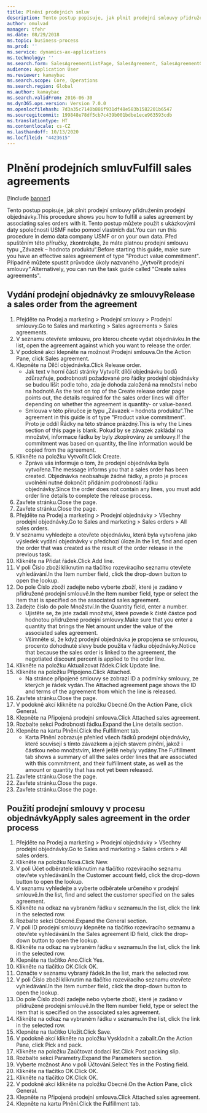 ```yaml
---
title: Plnění prodejních smluv
description: Tento postup popisuje, jak plnit prodejní smlouvy přidružením prodejní objednávky.
author: omulvad
manager: tfehr
ms.date: 08/29/2018
ms.topic: business-process
ms.prod: ''
ms.service: dynamics-ax-applications
ms.technology: ''
ms.search.form: SalesAgreementListPage, SalesAgreement, SalesAgreementGenerateReleaseOrder, SalesTableListPage, SalesTable, AgreementLine, SalesCreateOrder,  SalesEditLines, SalesAgreementHistory
audience: Application User
ms.reviewer: kamaybac
ms.search.scope: Core, Operations
ms.search.region: Global
ms.author: kamaybac
ms.search.validFrom: 2016-06-30
ms.dyn365.ops.version: Version 7.0.0
ms.openlocfilehash: 7d3a35c7140b886f931df48e583b1582201b6547
ms.sourcegitcommit: 199848e78df5cb7c439b001bdbe1ece963593cdb
ms.translationtype: HT
ms.contentlocale: cs-CZ
ms.lasthandoff: 10/13/2020
ms.locfileid: "4423615"
---
```

# <a name="fulfill-sales-agreements"></a><span data-ttu-id="24b7d-103">Plnění prodejních smluv</span><span class="sxs-lookup"><span data-stu-id="24b7d-103">Fulfill sales agreements</span></span>

[!include [banner](../../includes/banner.md)]

<span data-ttu-id="24b7d-104">Tento postup popisuje, jak plnit prodejní smlouvy přidružením prodejní objednávky.</span><span class="sxs-lookup"><span data-stu-id="24b7d-104">This procedure shows you how to fulfill a sales agreement by associating sales orders with it.</span></span> <span data-ttu-id="24b7d-105">Tento postup můžete použít s ukázkovými daty společnosti USMF nebo pomocí vlastních dat.</span><span class="sxs-lookup"><span data-stu-id="24b7d-105">You can run this procedure in demo data company USMF or on your own data.</span></span> <span data-ttu-id="24b7d-106">Před spuštěním této příručky, zkontrolujte, že máte platnou prodejní smlouvu typu „Závazek – hodnota produktu“.</span><span class="sxs-lookup"><span data-stu-id="24b7d-106">Before starting this guide, make sure you have an effective sales agreement of type "Product value commitment".</span></span> <span data-ttu-id="24b7d-107">Případně můžete spustit průvodce úkoly nazvaného „Vytvořit prodejní smlouvy“.</span><span class="sxs-lookup"><span data-stu-id="24b7d-107">Alternatively, you can run the task guide called "Create sales agreements".</span></span>  




## <a name="release-a-sales-order-from-the-agreement"></a><span data-ttu-id="24b7d-108">Vydání prodejní objednávky ze smlouvy</span><span class="sxs-lookup"><span data-stu-id="24b7d-108">Release a sales order from the agreement</span></span>
1. <span data-ttu-id="24b7d-109">Přejděte na Prodej a marketing > Prodejní smlouvy > Prodejní smlouvy.</span><span class="sxs-lookup"><span data-stu-id="24b7d-109">Go to Sales and marketing > Sales agreements > Sales agreements.</span></span>
2. <span data-ttu-id="24b7d-110">V seznamu otevřete smlouvu, pro kterou chcete vydat objednávku.</span><span class="sxs-lookup"><span data-stu-id="24b7d-110">In the list, open the agreement against which you want to release the order.</span></span>
3. <span data-ttu-id="24b7d-111">V podokně akcí klepněte na možnost Prodejní smlouva.</span><span class="sxs-lookup"><span data-stu-id="24b7d-111">On the Action Pane, click Sales agreement.</span></span>
4. <span data-ttu-id="24b7d-112">Klepněte na Dílčí objednávka.</span><span class="sxs-lookup"><span data-stu-id="24b7d-112">Click Release order.</span></span>
    * <span data-ttu-id="24b7d-113">Jak text v horní části stránky Vytvořit dílčí objednávku bodů zdůrazňuje, podrobnosti požadované pro řádky prodejní objednávky se budou lišit podle toho, zda je dohoda založená na množství nebo na hodnotě.</span><span class="sxs-lookup"><span data-stu-id="24b7d-113">As the text on top of the  Create release order page points out, the details required for the sales order lines will differ depending on whether the agreement is quantity- or value-based.</span></span>  
    * <span data-ttu-id="24b7d-114">Smlouva v této příručce je typu „Závazek – hodnota produktu“.</span><span class="sxs-lookup"><span data-stu-id="24b7d-114">The agreement in this guide is of type "Product value commitment".</span></span> <span data-ttu-id="24b7d-115">Proto je oddíl Řádky na této stránce prázdný.</span><span class="sxs-lookup"><span data-stu-id="24b7d-115">This is why the Lines section of this page is blank.</span></span> <span data-ttu-id="24b7d-116">Pokud by se závazek zakládal na množství, informace řádku by byly zkopírovány ze smlouvy.</span><span class="sxs-lookup"><span data-stu-id="24b7d-116">If the commitment was based on quantity, the line information would be copied from the agreement.</span></span>  
5. <span data-ttu-id="24b7d-117">Klikněte na položku Vytvořit.</span><span class="sxs-lookup"><span data-stu-id="24b7d-117">Click Create.</span></span>
    * <span data-ttu-id="24b7d-118">Zpráva vás informuje o tom, že prodejní objednávka byla vytvořena.</span><span class="sxs-lookup"><span data-stu-id="24b7d-118">The message informs you that a sales order has been created.</span></span> <span data-ttu-id="24b7d-119">Objednávka neobsahuje žádné řádky, a proto je proces uvolnění nutné dokončit přidáním podrobností řádku objednávky.</span><span class="sxs-lookup"><span data-stu-id="24b7d-119">Since the order does not contain any lines, you must add order line details to complete the release process.</span></span>   
6. <span data-ttu-id="24b7d-120">Zavřete stránku.</span><span class="sxs-lookup"><span data-stu-id="24b7d-120">Close the page.</span></span>
7. <span data-ttu-id="24b7d-121">Zavřete stránku.</span><span class="sxs-lookup"><span data-stu-id="24b7d-121">Close the page.</span></span>
8. <span data-ttu-id="24b7d-122">Přejděte na Prodej a marketing > Prodejní objednávky > Všechny prodejní objednávky.</span><span class="sxs-lookup"><span data-stu-id="24b7d-122">Go to Sales and marketing > Sales orders > All sales orders.</span></span>
9. <span data-ttu-id="24b7d-123">V seznamu vyhledejte a otevřete objednávku, která byla vytvořena jako výsledek vydání objednávky v předchozí úloze.</span><span class="sxs-lookup"><span data-stu-id="24b7d-123">In the list, find and open the order that was created as the result of the order release in the previous task.</span></span>
10. <span data-ttu-id="24b7d-124">Klikněte na Přidat řádek.</span><span class="sxs-lookup"><span data-stu-id="24b7d-124">Click Add line.</span></span>
11. <span data-ttu-id="24b7d-125">V poli Číslo zboží kliknutím na tlačítko rozevíracího seznamu otevřete vyhledávání.</span><span class="sxs-lookup"><span data-stu-id="24b7d-125">In the Item number field, click the drop-down button to open the lookup.</span></span>
12. <span data-ttu-id="24b7d-126">Do pole Číslo zboží zadejte nebo vyberte zboží, které je zadáno v přidružené prodejní smlouvě.</span><span class="sxs-lookup"><span data-stu-id="24b7d-126">In the Item number field, type or select the item that is specified on the associated sales agreement.</span></span>
13. <span data-ttu-id="24b7d-127">Zadejte číslo do pole Množství.</span><span class="sxs-lookup"><span data-stu-id="24b7d-127">In the Quantity field, enter a number.</span></span>
    * <span data-ttu-id="24b7d-128">Ujistěte se, že jste zadali množství, které povede k čisté částce pod hodnotou přidružené prodejní smlouvy.</span><span class="sxs-lookup"><span data-stu-id="24b7d-128">Make sure that you enter a quantity that brings the Net amount under the value of the associated sales agreement.</span></span>  
    * <span data-ttu-id="24b7d-129">Všimněte si, že když prodejní objednávka je propojena se smlouvou, procento dohodnuté slevy bude použita v řádku objednávky.</span><span class="sxs-lookup"><span data-stu-id="24b7d-129">Notice that because the sales order is linked to the agreement, the negotiated discount percent is applied to the order line.</span></span>  
14. <span data-ttu-id="24b7d-130">Klikněte na položku Aktualizovat řádek.</span><span class="sxs-lookup"><span data-stu-id="24b7d-130">Click Update line.</span></span>
15. <span data-ttu-id="24b7d-131">Klikněte na položku Připojeno.</span><span class="sxs-lookup"><span data-stu-id="24b7d-131">Click Attached.</span></span>
    * <span data-ttu-id="24b7d-132">Na stránce připojené smlouvy se zobrazí ID a podmínky smlouvy, ze kterých je řádek vydán.</span><span class="sxs-lookup"><span data-stu-id="24b7d-132">The Attached agreement page shows the ID and terms of the agreement from which the line is released.</span></span>  
16. <span data-ttu-id="24b7d-133">Zavřete stránku.</span><span class="sxs-lookup"><span data-stu-id="24b7d-133">Close the page.</span></span>
17. <span data-ttu-id="24b7d-134">V podokně akcí klikněte na položku Obecné.</span><span class="sxs-lookup"><span data-stu-id="24b7d-134">On the Action Pane, click General.</span></span>
18. <span data-ttu-id="24b7d-135">Klepněte na Připojená prodejní smlouva.</span><span class="sxs-lookup"><span data-stu-id="24b7d-135">Click Attached sales agreement.</span></span>
19. <span data-ttu-id="24b7d-136">Rozbalte sekci Podrobnosti řádku.</span><span class="sxs-lookup"><span data-stu-id="24b7d-136">Expand the Line details section.</span></span>
20. <span data-ttu-id="24b7d-137">Klepněte na kartu Plnění.</span><span class="sxs-lookup"><span data-stu-id="24b7d-137">Click the Fulfillment tab.</span></span>
    * <span data-ttu-id="24b7d-138">Karta Plnění zobrazuje přehled všech řádků prodejní objednávky, které souvisejí s tímto závazkem a jejich stavem plnění, jakož i částkou nebo množstvím, které ještě nebyly vydány.</span><span class="sxs-lookup"><span data-stu-id="24b7d-138">The Fulfillment tab shows a summary of all the sales order lines that are associated with this commitment, and their fulfillment state, as well as the amount or quantity that has not yet been released.</span></span>   
21. <span data-ttu-id="24b7d-139">Zavřete stránku.</span><span class="sxs-lookup"><span data-stu-id="24b7d-139">Close the page.</span></span>
22. <span data-ttu-id="24b7d-140">Zavřete stránku.</span><span class="sxs-lookup"><span data-stu-id="24b7d-140">Close the page.</span></span>
23. <span data-ttu-id="24b7d-141">Zavřete stránku.</span><span class="sxs-lookup"><span data-stu-id="24b7d-141">Close the page.</span></span>

## <a name="apply-sales-agreement-in-the-order-process"></a><span data-ttu-id="24b7d-142">Použití prodejní smlouvy v procesu objednávky</span><span class="sxs-lookup"><span data-stu-id="24b7d-142">Apply sales agreement in the order process</span></span>
1. <span data-ttu-id="24b7d-143">Přejděte na Prodej a marketing > Prodejní objednávky > Všechny prodejní objednávky.</span><span class="sxs-lookup"><span data-stu-id="24b7d-143">Go to Sales and marketing > Sales orders > All sales orders.</span></span>
2. <span data-ttu-id="24b7d-144">Klikněte na položku Nová.</span><span class="sxs-lookup"><span data-stu-id="24b7d-144">Click New.</span></span>
3. <span data-ttu-id="24b7d-145">V poli Účet odběratele kliknutím na tlačítko rozevíracího seznamu otevřete vyhledávání.</span><span class="sxs-lookup"><span data-stu-id="24b7d-145">In the Customer account field, click the drop-down button to open the lookup.</span></span>
4. <span data-ttu-id="24b7d-146">V seznamu vyhledejte a vyberte odběratele určeného v prodejní smlouvě.</span><span class="sxs-lookup"><span data-stu-id="24b7d-146">In the list, find and select the customer specified on the sales agreement.</span></span>
5. <span data-ttu-id="24b7d-147">Klikněte na odkaz na vybraném řádku v seznamu.</span><span class="sxs-lookup"><span data-stu-id="24b7d-147">In the list, click the link in the selected row.</span></span>
6. <span data-ttu-id="24b7d-148">Rozbalte sekci Obecné.</span><span class="sxs-lookup"><span data-stu-id="24b7d-148">Expand the General section.</span></span>
7. <span data-ttu-id="24b7d-149">V poli ID prodejní smlouvy klepněte na tlačítko rozevíracího seznamu a otevřete vyhledávání.</span><span class="sxs-lookup"><span data-stu-id="24b7d-149">In the Sales agreement ID field, click the drop-down button to open the lookup.</span></span>
8. <span data-ttu-id="24b7d-150">Klikněte na odkaz na vybraném řádku v seznamu.</span><span class="sxs-lookup"><span data-stu-id="24b7d-150">In the list, click the link in the selected row.</span></span>
9. <span data-ttu-id="24b7d-151">Klepněte na tlačítko Ano.</span><span class="sxs-lookup"><span data-stu-id="24b7d-151">Click Yes.</span></span>
10. <span data-ttu-id="24b7d-152">Klikněte na tlačítko OK.</span><span class="sxs-lookup"><span data-stu-id="24b7d-152">Click OK.</span></span>
11. <span data-ttu-id="24b7d-153">Označte v seznamu vybraný řádek.</span><span class="sxs-lookup"><span data-stu-id="24b7d-153">In the list, mark the selected row.</span></span>
12. <span data-ttu-id="24b7d-154">V poli Číslo zboží kliknutím na tlačítko rozevíracího seznamu otevřete vyhledávání.</span><span class="sxs-lookup"><span data-stu-id="24b7d-154">In the Item number field, click the drop-down button to open the lookup.</span></span>
13. <span data-ttu-id="24b7d-155">Do pole Číslo zboží zadejte nebo vyberte zboží, které je zadáno v přidružené prodejní smlouvě.</span><span class="sxs-lookup"><span data-stu-id="24b7d-155">In the Item number field, type or select the item that is specified on the associated sales agreement.</span></span>
14. <span data-ttu-id="24b7d-156">Klikněte na odkaz na vybraném řádku v seznamu.</span><span class="sxs-lookup"><span data-stu-id="24b7d-156">In the list, click the link in the selected row.</span></span>
15. <span data-ttu-id="24b7d-157">Klepněte na tlačítko Uložit.</span><span class="sxs-lookup"><span data-stu-id="24b7d-157">Click Save.</span></span>
16. <span data-ttu-id="24b7d-158">V podokně akcí klikněte na položku Vyskladnit a zabalit.</span><span class="sxs-lookup"><span data-stu-id="24b7d-158">On the Action Pane, click Pick and pack.</span></span>
17. <span data-ttu-id="24b7d-159">Klikněte na položku Zaúčtovat dodací list.</span><span class="sxs-lookup"><span data-stu-id="24b7d-159">Click Post packing slip.</span></span>
18. <span data-ttu-id="24b7d-160">Rozbalte sekci Parametry.</span><span class="sxs-lookup"><span data-stu-id="24b7d-160">Expand the Parameters section.</span></span>
19. <span data-ttu-id="24b7d-161">Vyberte možnost Ano v poli Účtování.</span><span class="sxs-lookup"><span data-stu-id="24b7d-161">Select Yes in the Posting field.</span></span>
20. <span data-ttu-id="24b7d-162">Klikněte na tlačítko OK.</span><span class="sxs-lookup"><span data-stu-id="24b7d-162">Click OK.</span></span>
21. <span data-ttu-id="24b7d-163">Klikněte na tlačítko OK.</span><span class="sxs-lookup"><span data-stu-id="24b7d-163">Click OK.</span></span>
22. <span data-ttu-id="24b7d-164">V podokně akcí klikněte na položku Obecné.</span><span class="sxs-lookup"><span data-stu-id="24b7d-164">On the Action Pane, click General.</span></span>
23. <span data-ttu-id="24b7d-165">Klepněte na Připojená prodejní smlouva.</span><span class="sxs-lookup"><span data-stu-id="24b7d-165">Click Attached sales agreement.</span></span>
24. <span data-ttu-id="24b7d-166">Klepněte na kartu Plnění.</span><span class="sxs-lookup"><span data-stu-id="24b7d-166">Click the Fulfillment tab.</span></span>

